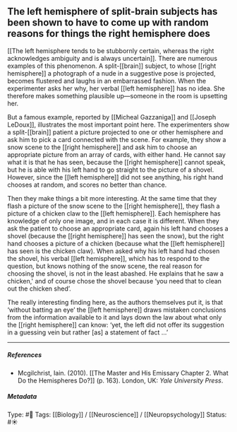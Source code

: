 ## The left hemisphere of split-brain subjects has been shown to have to come up with random reasons for things the right hemisphere does # 

[[The left hemisphere tends to be stubbornly certain, whereas the right acknowledges ambiguity and is always uncertain]]. There are numerous examples of this phenomenon. A split-[[brain]] subject, to whose [[right hemisphere]] a photograph of a nude in a suggestive pose is projected, becomes flustered and laughs in an embarrassed fashion. When the experimenter asks her why, her verbal [[left hemisphere]] has no idea. She therefore makes something plausible up—someone in the room is upsetting her.

But a famous example, reported by [[Micheal Gazzaniga]] and [[Joseph LeDoux]], illustrates the most important point here. The experimenters show a split-[[brain]] patient a picture projected to one or other hemisphere and ask him to pick a card connected with the scene. For example, they show a snow scene to the [[right hemisphere]] and ask him to choose an appropriate picture from an array of cards, with either hand. He cannot say what it is that he has seen, because the [[right hemisphere]] cannot speak, but he is able with his left hand to go straight to the picture of a shovel. However, since the [[left hemisphere]] did not see anything, his right hand chooses at random, and scores no better than chance. 

Then they make things a bit more interesting. At the same time that they flash a picture of the snow scene to the [[right hemisphere]], they flash a picture of a chicken claw to the [[left hemisphere]]. Each hemisphere has knowledge of only one image, and in each case it is different. When they ask the patient to choose an appropriate card, again his left hand chooses a shovel (because the [[right hemisphere]] has seen the snow), but the right hand chooses a picture of a chicken (because what the [[left hemisphere]] has seen is the chicken claw). When asked why his left hand had chosen the shovel, his verbal [[left hemisphere]], which has to respond to the question, but knows nothing of the snow scene, the real reason for choosing the shovel, is not in the least abashed. He explains that he saw a chicken,' and of course chose the shovel because ‘you need that to clean out the chicken shed’.

The really interesting finding here, as the authors themselves put it, is that ‘without batting an eye’ the [[left hemisphere]] draws mistaken conclusions from the information available to it and lays down the law about what only the [[right hemisphere]] can know: ‘yet, the left did not offer its suggestion in a guessing vein but rather [as] a statement of fact …’

___

##### References

- Mcgilchrist, Iain. (2010). [[The Master and His Emissary Chapter 2. What Do the Hemispheres Do?]] (p. 163). London, UK: _Yale University Press_.

##### Metadata

Type: #🔴 
Tags: [[Biology]] / [[Neuroscience]] / [[Neuropsychology]]
Status: #☀️ 